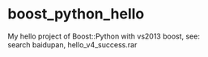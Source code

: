 # boost_python_hello
My hello project of Boost::Python with vs2013
boost, see:  
search baidupan, hello_v4_success.rar  
